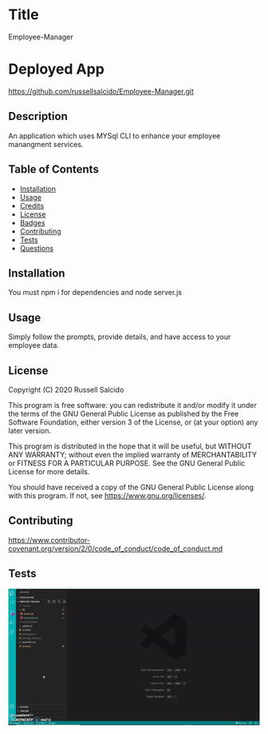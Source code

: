 
# Title

Employee-Manager

# Deployed App 

https://github.com/russellsalcido/Employee-Manager.git

## Description 

An application which uses MYSql CLI to enhance your employee manangment services. 

## Table of Contents

* [Installation](#installation)
* [Usage](#usage)
* [Credits](#credits)
* [License](#license)
* [Badges](#badges)
* [Contributing](#contributing)
* [Tests](#tests)
* [Questions](#Questions)

## Installation

You must npm i for dependencies and node server.js

## Usage 

Simply follow the prompts, provide details, and have access to your employee data.

## License

Copyright (C) 2020 Russell Salcido

This program is free software: you can redistribute it and/or modify
it under the terms of the GNU General Public License as published by
the Free Software Foundation, either version 3 of the License, or
(at your option) any later version.

This program is distributed in the hope that it will be useful,
but WITHOUT ANY WARRANTY; without even the implied warranty of
MERCHANTABILITY or FITNESS FOR A PARTICULAR PURPOSE.  See the
GNU General Public License for more details.

You should have received a copy of the GNU General Public License
along with this program.  If not, see <https://www.gnu.org/licenses/>.


## Contributing

https://www.contributor-covenant.org/version/2/0/code_of_conduct/code_of_conduct.md

## Tests

![video of app](./empManager.gif)